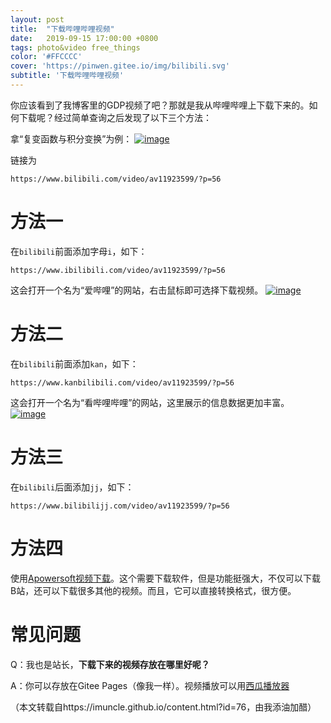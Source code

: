 ```yaml
---
layout: post
title:  "下载哔哩哔哩视频"
date:   2019-09-15 17:00:00 +0800
tags: photo&video free_things
color: '#FFCCCC'
cover: 'https://pinwen.gitee.io/img/bilibili.svg'
subtitle: '下载哔哩哔哩视频'
---
```

你应该看到了我博客里的GDP视频了吧？那就是我从哔哩哔哩上下载下来的。如何下载呢？经过简单查询之后发现了以下三个方法：

拿“复变函数与积分变换”为例：
[![image](https://user-images.githubusercontent.com/35989223/62871879-da5ae700-bd4e-11e9-9629-88bafd6d56e6.png)](https://user-images.githubusercontent.com/35989223/62871879-da5ae700-bd4e-11e9-9629-88bafd6d56e6.png)

链接为

```
https://www.bilibili.com/video/av11923599/?p=56
```

# 方法一

在`bilibili`前面添加字母`i`，如下：

```
https://www.ibilibili.com/video/av11923599/?p=56
```

这会打开一个名为“爱哔哩”的网站，右击鼠标即可选择下载视频。
[![image](https://user-images.githubusercontent.com/35989223/62872088-4dfcf400-bd4f-11e9-9c91-29228511ccf4.png)](https://user-images.githubusercontent.com/35989223/62872088-4dfcf400-bd4f-11e9-9c91-29228511ccf4.png)

# 方法二

在`bilibili`前面添加`kan`，如下：

```
https://www.kanbilibili.com/video/av11923599/?p=56
```

这会打开一个名为“看哔哩哔哩”的网站，这里展示的信息数据更加丰富。
[![image](https://user-images.githubusercontent.com/35989223/62872177-7d136580-bd4f-11e9-9c9e-220f4e0ad4d7.png)](https://user-images.githubusercontent.com/35989223/62872177-7d136580-bd4f-11e9-9c9e-220f4e0ad4d7.png)

# 方法三

在`bilibili`后面添加`jj`，如下：

```
https://www.bilibilijj.com/video/av11923599/?p=56
```

# 方法四

使用[Apowersoft视频下载](https://www.apowersoft.cn/video-download-capture)。这个需要下载软件，但是功能挺强大，不仅可以下载B站，还可以下载很多其他的视频。而且，它可以直接转换格式，很方便。

# 常见问题

Q：我也是站长，**下载下来的视频存放在哪里好呢？**

A：你可以存放在Gitee Pages（像我一样）。视频播放可以用[西瓜播放器](https://h5player.bytedance.com)

（本文转载自https://imuncle.github.io/content.html?id=76，由我添油加醋）

